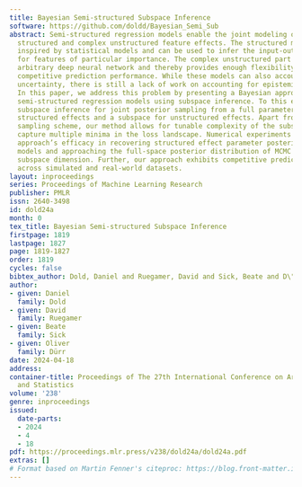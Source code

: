 ```yaml
---
title: Bayesian Semi-structured Subspace Inference
software: https://github.com/doldd/Bayesian_Semi_Sub
abstract: Semi-structured regression models enable the joint modeling of interpretable
  structured and complex unstructured feature effects. The structured model part is
  inspired by statistical models and can be used to infer the input-output relationship
  for features of particular importance. The complex unstructured part defines an
  arbitrary deep neural network and thereby provides enough flexibility to achieve
  competitive prediction performance. While these models can also account for aleatoric
  uncertainty, there is still a lack of work on accounting for epistemic uncertainty.
  In this paper, we address this problem by presenting a Bayesian approximation for
  semi-structured regression models using subspace inference. To this end, we extend
  subspace inference for joint posterior sampling from a full parameter space for
  structured effects and a subspace for unstructured effects. Apart from this hybrid
  sampling scheme, our method allows for tunable complexity of the subspace and can
  capture multiple minima in the loss landscape. Numerical experiments validate our
  approach’s efficacy in recovering structured effect parameter posteriors in semi-structured
  models and approaching the full-space posterior distribution of MCMC for increasing
  subspace dimension. Further, our approach exhibits competitive predictive performance
  across simulated and real-world datasets.
layout: inproceedings
series: Proceedings of Machine Learning Research
publisher: PMLR
issn: 2640-3498
id: dold24a
month: 0
tex_title: Bayesian Semi-structured Subspace Inference
firstpage: 1819
lastpage: 1827
page: 1819-1827
order: 1819
cycles: false
bibtex_author: Dold, Daniel and Ruegamer, David and Sick, Beate and D\"{u}rr, Oliver
author:
- given: Daniel
  family: Dold
- given: David
  family: Ruegamer
- given: Beate
  family: Sick
- given: Oliver
  family: Dürr
date: 2024-04-18
address:
container-title: Proceedings of The 27th International Conference on Artificial Intelligence
  and Statistics
volume: '238'
genre: inproceedings
issued:
  date-parts:
  - 2024
  - 4
  - 18
pdf: https://proceedings.mlr.press/v238/dold24a/dold24a.pdf
extras: []
# Format based on Martin Fenner's citeproc: https://blog.front-matter.io/posts/citeproc-yaml-for-bibliographies/
---
```

